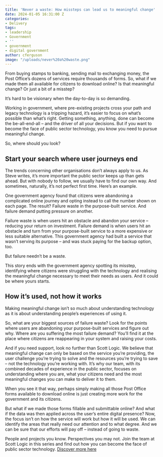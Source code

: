 ```yaml
---
title: 'Never a waste: How missteps can lead us to meaningful change'
date: 2024-01-05 16:31:00 Z
categories:
- Delivery
tags:
- leadership
- Government
- ''
- government
- digital government
author: cferguson
image: "/uploads/never%20a%20waste.png"
---
```


From buying stamps to banking, sending mail to exchanging money, the Post Office’s dozens of services require thousands of forms. So, what if we made them all available for citizens to download online? Is that meaningful change? Or just a bit of a misstep?

It’s hard to be visionary when the day-to-day is so demanding.

Working in government, where pre-existing projects cross your path and legacy technology is a tripping hazard, it’s easier to focus on what’s possible than what’s right. Getting something, anything, done can become the be-all-end-all – and the driver of all your decisions. But if you want to become the face of public sector technology, you know you need to pursue meaningful change.

So, where should you look?


## Start your search where user journeys end

The trends concerning other organisations don’t always apply to us. As Steve writes, it’s more important the public sector keeps up than gets ahead. But with nobody to follow, we usually have to find our own way. And sometimes, naturally, it’s not perfect first time. Here’s an example.

One government agency found that citizens were abandoning a complicated online journey and opting instead to call the number shown on each page. The result? Failure waste in the purpose-built service. And failure demand putting pressure on another.

Failure waste is when users hit an obstacle and abandon your service – reducing your return on investment. Failure demand is when users hit an obstacle and turn from your purpose-built service to a more expensive or less suitable alternative. This government agency had built a service that wasn’t serving its purpose – and was stuck paying for the backup option, too.

But failure needn’t be a waste.

This story ends with the government agency spotting its misstep, identifying where citizens were struggling with the technology and realising the meaningful change necessary to meet their needs as users. And it could be where yours starts.

## How it’s used, not how it works

Making meaningful change isn’t so much about understanding technology as it is about understanding people’s experiences of using it.

So, what are your biggest sources of failure waste? Look for the points where users are abandoning your purpose-built services and figure out why. Where are you suffering the most failure demand? You’ll find it at the place where citizens are reappearing in your system and raising your costs.

And if you need support, look no further than Scott Logic. We believe that meaningful change can only be based on the service you’re providing, the user challenge you’re trying to solve and the resources you’re trying to save – not the technology you’re working with. It’s why our team, with its combined decades of experience in the public sector, focuses on understanding where you are, what your citizens need and the most meaningful changes you can make to deliver it to them.

When you see it that way, perhaps simply making all those Post Office forms available to download online is just creating more work for the government and its citizens.

But what if we made those forms fillable and submittable online? And what if the data was then applied across the user’s entire digital presence? Now, the focus isn’t on how the service will work but how it will be used. We can identify the areas that really need our attention and to what degree. And we can be sure that our efforts will pay off – instead of going to waste.

People and projects you know. Perspectives you may not. Join the team at Scott Logic in this series and find out how you can become the face of public sector technology. [Discover more here](https://www.scottlogic.com/report-become-the-face-of-public-sector-technology)